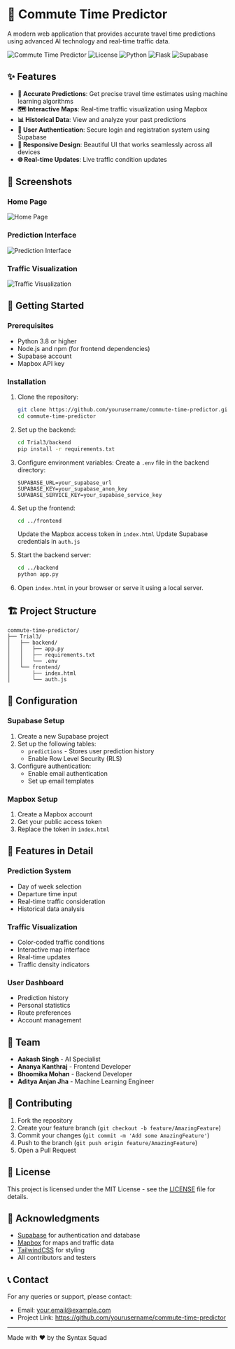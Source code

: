 # 🚗 Commute Time Predictor

A modern web application that provides accurate travel time predictions using advanced AI technology and real-time traffic data.

![Commute Time Predictor](https://img.shields.io/badge/Status-Active-success)
![License](https://img.shields.io/badge/License-MIT-blue)
![Python](https://img.shields.io/badge/Python-3.8+-blue)
![Flask](https://img.shields.io/badge/Flask-2.0+-green)
![Supabase](https://img.shields.io/badge/Supabase-Latest-purple)

## ✨ Features

- **🎯 Accurate Predictions**: Get precise travel time estimates using machine learning algorithms
- **🗺️ Interactive Maps**: Real-time traffic visualization using Mapbox
- **📊 Historical Data**: View and analyze your past predictions
- **🔐 User Authentication**: Secure login and registration system using Supabase
- **📱 Responsive Design**: Beautiful UI that works seamlessly across all devices
- **🌐 Real-time Updates**: Live traffic condition updates

## 📸 Screenshots

### Home Page
![Home Page](screenshots/home.png)

### Prediction Interface
![Prediction Interface](screenshots/prediction.png)

### Traffic Visualization
![Traffic Visualization](screenshots/traffic.png)

## 🚀 Getting Started

### Prerequisites

- Python 3.8 or higher
- Node.js and npm (for frontend dependencies)
- Supabase account
- Mapbox API key

### Installation

1. Clone the repository:
   ```bash
   git clone https://github.com/yourusername/commute-time-predictor.git
   cd commute-time-predictor
   ```

2. Set up the backend:
   ```bash
   cd Trial3/backend
   pip install -r requirements.txt
   ```

3. Configure environment variables:
   Create a `.env` file in the backend directory:
   ```env
   SUPABASE_URL=your_supabase_url
   SUPABASE_KEY=your_supabase_anon_key
   SUPABASE_SERVICE_KEY=your_supabase_service_key
   ```

4. Set up the frontend:
   ```bash
   cd ../frontend
   ```
   Update the Mapbox access token in `index.html`
   Update Supabase credentials in `auth.js`

5. Start the backend server:
   ```bash
   cd ../backend
   python app.py
   ```

6. Open `index.html` in your browser or serve it using a local server.

## 🏗️ Project Structure

```
commute-time-predictor/
├── Trial3/
│   ├── backend/
│   │   ├── app.py
│   │   ├── requirements.txt
│   │   └── .env
│   └── frontend/
│       ├── index.html
│       └── auth.js
```

## 🔧 Configuration

### Supabase Setup

1. Create a new Supabase project
2. Set up the following tables:
   - `predictions` - Stores user prediction history
   - Enable Row Level Security (RLS)
3. Configure authentication:
   - Enable email authentication
   - Set up email templates

### Mapbox Setup

1. Create a Mapbox account
2. Get your public access token
3. Replace the token in `index.html`

## 🎨 Features in Detail

### Prediction System
- Day of week selection
- Departure time input
- Real-time traffic consideration
- Historical data analysis

### Traffic Visualization
- Color-coded traffic conditions
- Interactive map interface
- Real-time updates
- Traffic density indicators

### User Dashboard
- Prediction history
- Personal statistics
- Route preferences
- Account management

## 👥 Team

- **Aakash Singh** - AI Specialist
- **Ananya Kanthraj** - Frontend Developer
- **Bhoomika Mohan** - Backend Developer
- **Aditya Anjan Jha** - Machine Learning Engineer

## 🤝 Contributing

1. Fork the repository
2. Create your feature branch (`git checkout -b feature/AmazingFeature`)
3. Commit your changes (`git commit -m 'Add some AmazingFeature'`)
4. Push to the branch (`git push origin feature/AmazingFeature`)
5. Open a Pull Request

## 📝 License

This project is licensed under the MIT License - see the [LICENSE](LICENSE) file for details.

## 🙏 Acknowledgments

- [Supabase](https://supabase.io/) for authentication and database
- [Mapbox](https://www.mapbox.com/) for maps and traffic data
- [TailwindCSS](https://tailwindcss.com/) for styling
- All contributors and testers

## 📞 Contact

For any queries or support, please contact:
- Email: your.email@example.com
- Project Link: https://github.com/yourusername/commute-time-predictor

---
Made with ❤️ by the Syntax Squad 